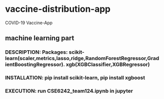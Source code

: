 # vaccine-distribution-app
COVID-19
Vaccine-App
## machine learning part
### DESCRIPTION: Packages: scikit-learn(scaler,metrics,lasso,ridge,RandomForestRegressor,GradientBoostingRegressor). xgb(XGBClassifier,XGBRegressor)
### INSTALLATION: pip install scikit-learn,  pip install xgboost
### EXECUTION: run CSE6242_team124.ipynb in jupyter
